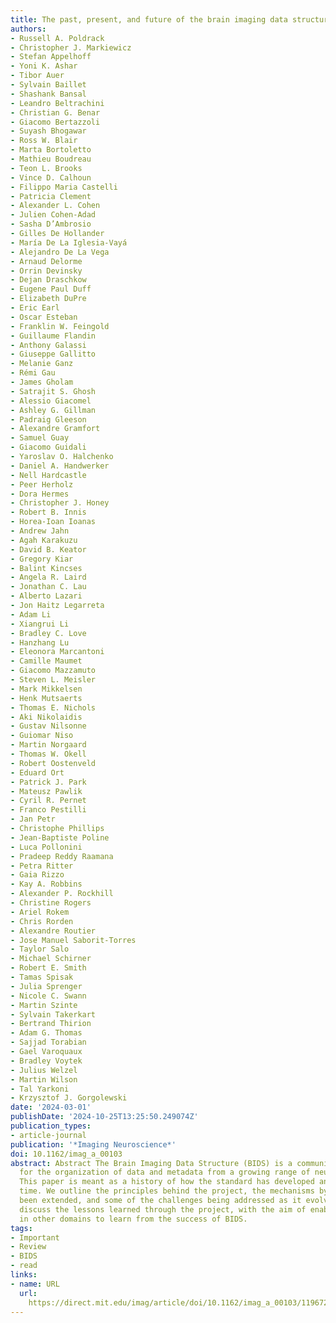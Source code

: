 ```yaml
---
title: The past, present, and future of the brain imaging data structure (BIDS)
authors:
- Russell A. Poldrack
- Christopher J. Markiewicz
- Stefan Appelhoff
- Yoni K. Ashar
- Tibor Auer
- Sylvain Baillet
- Shashank Bansal
- Leandro Beltrachini
- Christian G. Benar
- Giacomo Bertazzoli
- Suyash Bhogawar
- Ross W. Blair
- Marta Bortoletto
- Mathieu Boudreau
- Teon L. Brooks
- Vince D. Calhoun
- Filippo Maria Castelli
- Patricia Clement
- Alexander L. Cohen
- Julien Cohen-Adad
- Sasha D’Ambrosio
- Gilles De Hollander
- María De La Iglesia-Vayá
- Alejandro De La Vega
- Arnaud Delorme
- Orrin Devinsky
- Dejan Draschkow
- Eugene Paul Duff
- Elizabeth DuPre
- Eric Earl
- Oscar Esteban
- Franklin W. Feingold
- Guillaume Flandin
- Anthony Galassi
- Giuseppe Gallitto
- Melanie Ganz
- Rémi Gau
- James Gholam
- Satrajit S. Ghosh
- Alessio Giacomel
- Ashley G. Gillman
- Padraig Gleeson
- Alexandre Gramfort
- Samuel Guay
- Giacomo Guidali
- Yaroslav O. Halchenko
- Daniel A. Handwerker
- Nell Hardcastle
- Peer Herholz
- Dora Hermes
- Christopher J. Honey
- Robert B. Innis
- Horea-Ioan Ioanas
- Andrew Jahn
- Agah Karakuzu
- David B. Keator
- Gregory Kiar
- Balint Kincses
- Angela R. Laird
- Jonathan C. Lau
- Alberto Lazari
- Jon Haitz Legarreta
- Adam Li
- Xiangrui Li
- Bradley C. Love
- Hanzhang Lu
- Eleonora Marcantoni
- Camille Maumet
- Giacomo Mazzamuto
- Steven L. Meisler
- Mark Mikkelsen
- Henk Mutsaerts
- Thomas E. Nichols
- Aki Nikolaidis
- Gustav Nilsonne
- Guiomar Niso
- Martin Norgaard
- Thomas W. Okell
- Robert Oostenveld
- Eduard Ort
- Patrick J. Park
- Mateusz Pawlik
- Cyril R. Pernet
- Franco Pestilli
- Jan Petr
- Christophe Phillips
- Jean-Baptiste Poline
- Luca Pollonini
- Pradeep Reddy Raamana
- Petra Ritter
- Gaia Rizzo
- Kay A. Robbins
- Alexander P. Rockhill
- Christine Rogers
- Ariel Rokem
- Chris Rorden
- Alexandre Routier
- Jose Manuel Saborit-Torres
- Taylor Salo
- Michael Schirner
- Robert E. Smith
- Tamas Spisak
- Julia Sprenger
- Nicole C. Swann
- Martin Szinte
- Sylvain Takerkart
- Bertrand Thirion
- Adam G. Thomas
- Sajjad Torabian
- Gael Varoquaux
- Bradley Voytek
- Julius Welzel
- Martin Wilson
- Tal Yarkoni
- Krzysztof J. Gorgolewski
date: '2024-03-01'
publishDate: '2024-10-25T13:25:50.249074Z'
publication_types:
- article-journal
publication: '*Imaging Neuroscience*'
doi: 10.1162/imag_a_00103
abstract: Abstract The Brain Imaging Data Structure (BIDS) is a community-driven standard
  for the organization of data and metadata from a growing range of neuroscience modalities.
  This paper is meant as a history of how the standard has developed and grown over
  time. We outline the principles behind the project, the mechanisms by which it has
  been extended, and some of the challenges being addressed as it evolves. We also
  discuss the lessons learned through the project, with the aim of enabling researchers
  in other domains to learn from the success of BIDS.
tags:
- Important
- Review
- BIDS
- read
links:
- name: URL
  url: 
    https://direct.mit.edu/imag/article/doi/10.1162/imag_a_00103/119672/The-past-present-and-future-of-the-brain-imaging
---
```

